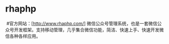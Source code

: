 # rhaphp
 #官方网站：[http://www.rhaphp.com/]
微信公众号管理系统，也是一套微信公众号开发框架。支持移动管理，几乎集合微信功能，简洁、快速上手、快速开发微信各种各样应用。 
